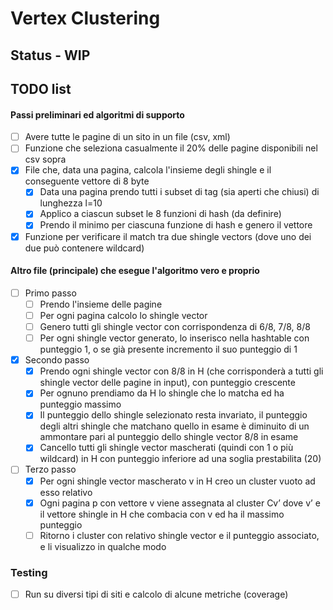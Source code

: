 # Vertex Clustering

## Status - WIP

## TODO list
#### Passi preliminari ed algoritmi di supporto
- [ ] Avere tutte le pagine di un sito in un file (csv, xml)
- [ ] Funzione che seleziona casualmente il 20% delle pagine disponibili nel csv sopra
- [X] File che, data una pagina, calcola l'insieme degli shingle e il conseguente vettore di 8 byte
	- [X] Data una pagina prendo tutti i subset di tag (sia aperti che chiusi) di lunghezza l=10
	- [X] Applico a ciascun subset le 8 funzioni di hash (da definire)
	- [X] Prendo il minimo per ciascuna funzione di hash e genero il vettore
- [X] Funzione per verificare il match tra due shingle vectors (dove uno dei due può contenere wildcard)
	
#### Altro file (principale) che esegue l'algoritmo vero e proprio
- [ ] Primo passo
	- [ ] Prendo l'insieme delle pagine
	- [ ] Per ogni pagina calcolo lo shingle vector 
	- [ ] Genero tutti gli shingle vector con corrispondenza di 6/8, 7/8, 8/8 
	- [ ] Per ogni shingle vector generato, lo inserisco nella hashtable con punteggio 1, o se già presente incremento il suo punteggio di 1
- [x] Secondo passo
	- [x] Prendo ogni shingle vector con 8/8 in H (che corrisponderà a tutti gli shingle vector delle pagine in input), con punteggio crescente
	- [x] Per ognuno prendiamo da H lo shingle che lo matcha ed ha punteggio massimo
	- [x] Il punteggio dello shingle selezionato resta invariato, il punteggio degli altri shingle che matchano quello in esame è diminuito di un ammontare pari al punteggio dello shingle vector 8/8 in esame 
	- [x] Cancello tutti gli shingle vector mascherati (quindi con 1 o più wildcard) in H con punteggio inferiore ad una soglia prestabilita (20)
- [ ] Terzo passo
	- [x] Per ogni shingle vector mascherato v in H creo un cluster vuoto ad esso relativo
	- [x] Ogni pagina p con vettore v viene assegnata al cluster Cv’ dove v’ e il vettore shingle in H che combacia con v ed ha il massimo punteggio
	- [ ] Ritorno i cluster con relativo shingle vector e il punteggio associato, e li visualizzo in qualche modo
	
### Testing 
- [ ] Run su diversi tipi di siti e calcolo di alcune metriche (coverage)
	
	
